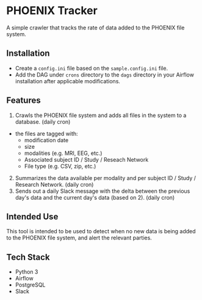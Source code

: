 # PHOENIX Tracker

A simple crawler that tracks the rate of data added to the PHOENIX file system.

## Installation

- Create a `config.ini` file based on the `sample.config.ini` file.
- Add the DAG under `crons` directory to the `dags` directory in your Airflow installation after applicable modifications.

## Features

1. Crawls the PHOENIX file system and adds all files in the system to a database. (daily cron)
  - the files are tagged with:
    - modification date
    - size
    - modalities (e.g. MRI, EEG, etc.)
    - Associated subject ID / Study / Reseach Network
    - File type (e.g. CSV, zip, etc.)
2. Summarizes the data available per modality and per subject ID / Study / Research Network. (daily cron)
3. Sends out a daily Slack message with the delta between the previous day's data and the current day's data (based on 2). (daily cron)

## Intended Use

This tool is intended to be used to detect when no new data is being added to the PHOENIX file system, and alert the relevant parties.

## Tech Stack

- Python 3
- Airflow
- PostgreSQL
- Slack





